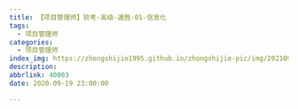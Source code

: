 ```yaml
---
title: 【项目管理师】软考-高级-速胜-01-信息化
tags:
  - 项目管理师
categories:
  - 项目管理师
index_img: https://zhongshijie1995.github.io/zhongshijie-pic/img/20210922143001.jpg
description: 
abbrlink: 40003
date: 2020-09-19 23:00:00

---
```


